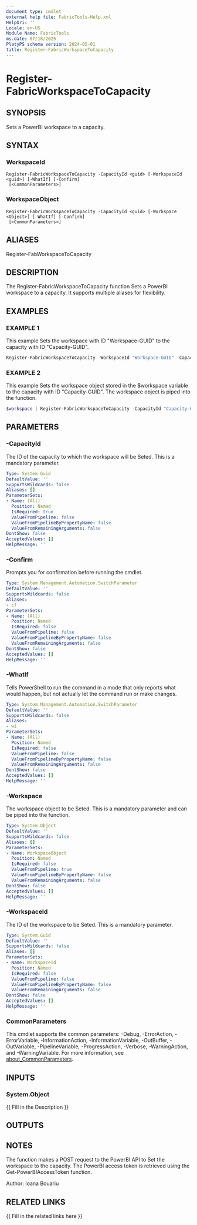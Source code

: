 ```yaml
---
document type: cmdlet
external help file: FabricTools-Help.xml
HelpUri: ''
Locale: en-US
Module Name: FabricTools
ms.date: 07/18/2025
PlatyPS schema version: 2024-05-01
title: Register-FabricWorkspaceToCapacity
---
```


# Register-FabricWorkspaceToCapacity

## SYNOPSIS

Sets a PowerBI workspace to a capacity.

## SYNTAX

### WorkspaceId

```
Register-FabricWorkspaceToCapacity -CapacityId <guid> [-WorkspaceId <guid>] [-WhatIf] [-Confirm]
 [<CommonParameters>]
```

### WorkspaceObject

```
Register-FabricWorkspaceToCapacity -CapacityId <guid> [-Workspace <Object>] [-WhatIf] [-Confirm]
 [<CommonParameters>]
```

## ALIASES

Register-FabWorkspaceToCapacity

## DESCRIPTION

The Register-FabricWorkspaceToCapacity function Sets a PowerBI workspace to a capacity.
It supports multiple aliases for flexibility.

## EXAMPLES

### EXAMPLE 1

This example Sets the workspace with ID "Workspace-GUID" to the capacity with ID "Capacity-GUID".

```powershell
Register-FabricWorkspaceToCapacity -WorkspaceId "Workspace-GUID" -CapacityId "Capacity-GUID"
```

### EXAMPLE 2

This example Sets the workspace object stored in the $workspace variable to the capacity with ID "Capacity-GUID". The workspace object is piped into the function.

```powershell
$workspace | Register-FabricWorkspaceToCapacity -CapacityId "Capacity-GUID"
```

## PARAMETERS

### -CapacityId

The ID of the capacity to which the workspace will be Seted.
This is a mandatory parameter.

```yaml
Type: System.Guid
DefaultValue: ''
SupportsWildcards: false
Aliases: []
ParameterSets:
- Name: (All)
  Position: Named
  IsRequired: true
  ValueFromPipeline: false
  ValueFromPipelineByPropertyName: false
  ValueFromRemainingArguments: false
DontShow: false
AcceptedValues: []
HelpMessage: ''
```

### -Confirm

Prompts you for confirmation before running the cmdlet.

```yaml
Type: System.Management.Automation.SwitchParameter
DefaultValue: ''
SupportsWildcards: false
Aliases:
- cf
ParameterSets:
- Name: (All)
  Position: Named
  IsRequired: false
  ValueFromPipeline: false
  ValueFromPipelineByPropertyName: false
  ValueFromRemainingArguments: false
DontShow: false
AcceptedValues: []
HelpMessage: ''
```

### -WhatIf

Tells PowerShell to run the command in a mode that only reports what would happen, but not actually let the command run or make changes.

```yaml
Type: System.Management.Automation.SwitchParameter
DefaultValue: ''
SupportsWildcards: false
Aliases:
- wi
ParameterSets:
- Name: (All)
  Position: Named
  IsRequired: false
  ValueFromPipeline: false
  ValueFromPipelineByPropertyName: false
  ValueFromRemainingArguments: false
DontShow: false
AcceptedValues: []
HelpMessage: ''
```

### -Workspace

The workspace object to be Seted.
This is a mandatory parameter and can be piped into the function.

```yaml
Type: System.Object
DefaultValue: ''
SupportsWildcards: false
Aliases: []
ParameterSets:
- Name: WorkspaceObject
  Position: Named
  IsRequired: false
  ValueFromPipeline: true
  ValueFromPipelineByPropertyName: false
  ValueFromRemainingArguments: false
DontShow: false
AcceptedValues: []
HelpMessage: ''
```

### -WorkspaceId

The ID of the workspace to be Seted.
This is a mandatory parameter.

```yaml
Type: System.Guid
DefaultValue: ''
SupportsWildcards: false
Aliases: []
ParameterSets:
- Name: WorkspaceId
  Position: Named
  IsRequired: false
  ValueFromPipeline: false
  ValueFromPipelineByPropertyName: false
  ValueFromRemainingArguments: false
DontShow: false
AcceptedValues: []
HelpMessage: ''
```

### CommonParameters

This cmdlet supports the common parameters: -Debug, -ErrorAction, -ErrorVariable,
-InformationAction, -InformationVariable, -OutBuffer, -OutVariable, -PipelineVariable,
-ProgressAction, -Verbose, -WarningAction, and -WarningVariable. For more information, see
[about_CommonParameters](https://go.microsoft.com/fwlink/?LinkID=113216).

## INPUTS

### System.Object

{{ Fill in the Description }}

## OUTPUTS

## NOTES

The function makes a POST request to the PowerBI API to Set the workspace to the capacity.
The PowerBI access token is retrieved using the Get-PowerBIAccessToken function.

Author: Ioana Bouariu

## RELATED LINKS

{{ Fill in the related links here }}

